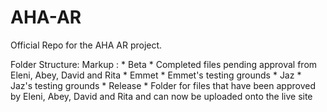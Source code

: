 # AHA-AR

Official Repo for the AHA AR project. 

Folder Structure:
 Markup : * Beta
              * Completed files pending approval from Eleni, Abey, David and Rita
          * Emmet
              * Emmet's testing grounds
          * Jaz
              * Jaz's testing grounds
          * Release
              * Folder for files that have been approved by Eleni, Abey, David and Rita and can now be uploaded onto the live site
